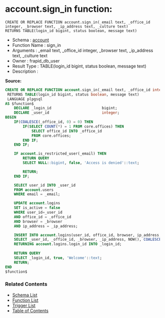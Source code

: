 # account.sign_in function:

```plpgsql
CREATE OR REPLACE FUNCTION account.sign_in(_email text, _office_id integer, _browser text, _ip_address text, _culture text)
RETURNS TABLE(login_id bigint, status boolean, message text)
```
* Schema : [account](../../schemas/account.md)
* Function Name : sign_in
* Arguments : _email text, _office_id integer, _browser text, _ip_address text, _culture text
* Owner : frapid_db_user
* Result Type : TABLE(login_id bigint, status boolean, message text)
* Description : 


**Source:**
```sql
CREATE OR REPLACE FUNCTION account.sign_in(_email text, _office_id integer, _browser text, _ip_address text, _culture text)
 RETURNS TABLE(login_id bigint, status boolean, message text)
 LANGUAGE plpgsql
AS $function$
    DECLARE _login_id                       bigint;
    DECLARE _user_id                        integer;
BEGIN
    IF(COALESCE(_office_id, 0) = 0) THEN
        IF(SELECT COUNT(*) = 1 FROM core.offices) THEN
            SELECT office_id INTO _office_id
            FROM core.offices;
        END IF;
    END IF;

    IF account.is_restricted_user(_email) THEN
        RETURN QUERY
        SELECT NULL::bigint, false, 'Access is denied'::text;

        RETURN;
    END IF;

    SELECT user_id INTO _user_id
    FROM account.users
    WHERE email = _email;

	UPDATE account.logins 
	SET is_active = false 
	WHERE user_id=_user_id 
	AND office_id = _office_id 
	AND browser = _browser
	AND ip_address = _ip_address;

    INSERT INTO account.logins(user_id, office_id, browser, ip_address, login_timestamp, culture)
    SELECT _user_id, _office_id, _browser, _ip_address, NOW(), COALESCE(_culture, '')
    RETURNING account.logins.login_id INTO _login_id;
    
    RETURN QUERY
    SELECT _login_id, true, 'Welcome'::text;
    RETURN;    
END
$function$

```

### Related Contents
* [Schema List](../../schemas.md)
* [Function List](../../functions.md)
* [Trigger List](../../triggers.md)
* [Table of Contents](../../README.md)

